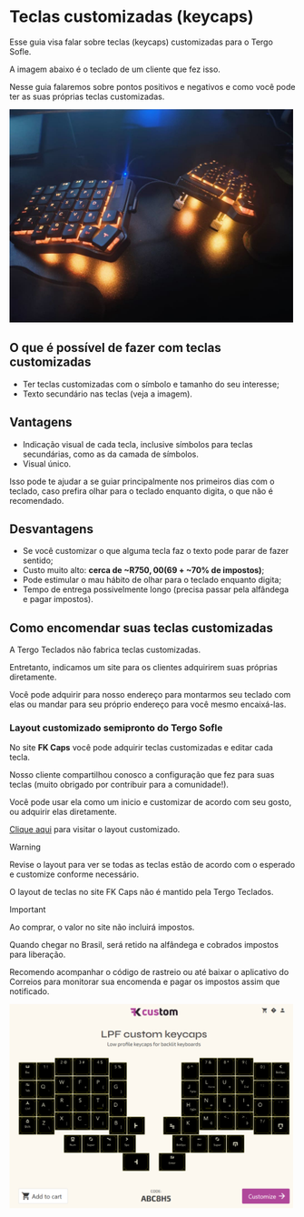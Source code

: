 # Teclas customizadas (keycaps)

Esse guia visa falar sobre teclas (keycaps) customizadas para o Tergo Sofle.

A imagem abaixo é o teclado de um cliente que fez isso.

Nesse guia falaremos sobre pontos positivos e negativos e como você pode ter as suas próprias teclas customizadas.

<img src="../../imagens/keycaps_custom.jpeg" alt="Exemplo" width="500">

## O que é possível de fazer com teclas customizadas

- Ter teclas customizadas com o símbolo e tamanho do seu interesse;
- Texto secundário nas teclas (veja a imagem).

## Vantagens

- Indicação visual de cada tecla, inclusive símbolos para teclas secundárias, como as da camada de símbolos.
- Visual único.

Isso pode te ajudar a se guiar principalmente nos primeiros dias com o teclado, caso prefira olhar para o teclado enquanto digita, o que não é recomendado.

## Desvantagens

- Se você customizar o que alguma tecla faz o texto pode parar de fazer sentido;
- Custo muito alto: **cerca de ~R$750,00 ($69 + ~70% de impostos)**;
- Pode estimular o mau hábito de olhar para o teclado enquanto digita;
- Tempo de entrega possivelmente longo (precisa passar pela alfândega e pagar impostos).

## Como encomendar suas teclas customizadas

A Tergo Teclados não fabrica teclas customizadas.

Entretanto, indicamos um site para os clientes adquirirem suas próprias diretamente.

Você pode adquirir para nosso endereço para montarmos seu teclado com elas ou mandar para seu próprio endereço para você mesmo encaixá-las.

### Layout customizado semipronto do Tergo Sofle

No site **FK Caps** você pode adquirir teclas customizadas e editar cada tecla.

Nosso cliente compartilhou conosco a configuração que fez para suas teclas (muito obrigado por contribuir para a comunidade!).

Você pode usar ela como um inicio e customizar de acordo com seu gosto, ou adquirir elas diretamente.

[Clique aqui](https://fkcaps.com/custom/ABC8H5) para visitar o layout customizado.

> [!WARNING]
>
> Revise o layout para ver se todas as teclas estão de acordo com o esperado e customize conforme necessário.
>
> O layout de teclas no site FK Caps não é mantido pela Tergo Teclados.

> [!IMPORTANT]
>
> Ao comprar, o valor no site não incluirá impostos.
>
> Quando chegar no Brasil, será retido na alfândega e cobrados impostos para liberação.
>
> Recomendo acompanhar o código de rastreio ou até baixar o aplicativo do Correios para monitorar sua encomenda e pagar os impostos assim que notificado.

<img src="../../imagens/fkcustom.png" alt="Exemplo" width="500">
